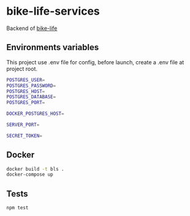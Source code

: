 # bike-life-services

Backend of [bike-life](https://github.com/1-irdA/bike-life)    

## Environments variables  

This project use .env file for config, before launch, create a .env file at project root.       

```sh
POSTGRES_USER=
POSTGRES_PASSWORD=
POSTGRES_HOST=
POSTGRES_DATABASE=
POSTGRES_PORT=

DOCKER_POSTGRES_HOST=

SERVER_PORT=

SECRET_TOKEN=
```

## Docker     

```sh
docker build -t bls .
docker-compose up
```

## Tests

```sh
npm test
```